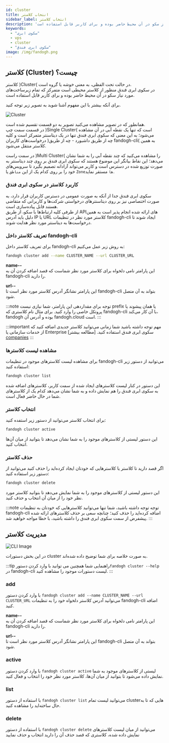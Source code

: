 ```yaml
---
id: cluster
title: انتخاب کلاستر
sidebar_label: انتخاب کلاستر
description: 'در سکوی ابری فندق منظور از کلاستر محیطی است متمرکز که تمام زیرساخت‌های مورد نیاز سکو در آن‌ محیط حاضر بوده و برای کاربر قابل استفاده است.'
keywords:
  - "سکوی ابری"
  - vps
  - cluster
  - "سکوی ابری فندق"
image: /img/fandogh.png
---
```

## کلاستر (Cluster) چیست؟

کلاستر )Cluster( در حالت تحت الفظی، به معنی خوشه یا گروه است.<br/>
در سکوی ابری فندق منظور از کلاستر محیطی است متمرکز که تمام زیرساخت‌های مورد نیاز سکو در آن‌ محیط حاضر بوده و برای کاربر قابل استفاده است.

برای آنکه بیشتر با این مفهوم آشنا شوید به تصویر زیر توجه کنید.

![Cluster](/img/docs/single-multi-cluster-fandoghpaas.svg "Cluster")

همانطور که در تصویر مشاهده می‌کنید تصویر به دو قسمت تقسیم شده است.<br/>
در قسمت سمت چپ )Single Cluster( است که تنها یک نقطه آبی در آن مشاهده می‌شود؛ به این معنی که سکوی ابری فندق تنها در یک دیتاسنتر متمرکز است و کلیه درخواست‌های کاربران )چه از طریق داشبورد - چه از طریق fandogh-cli( به همین کلاستر منتقل می‌شود.

در سمت راست )Multi Cluster( را مشاهده می‌کنید که چند نقطه آبی را به شما نشان می‌دهد؛ این نقاط بیانگر این موضوع هستند که سکوی ابری فندق بر روی چند دیتاسنتر به صورت توزیع شده در دسترس است و کاربر می‌تواند آزادانه تصمیم بگیرد تا سرویس‌های خود را بر روی کدام یک از این `مناطق` یا `Zoneها‍` مستقر نماید.

### کاربرد کلاستر در سکوی ابری فندق
سکوی ابری فندق جدا از آنکه به صورت عمومی در دسترس کاربران قرار دارد، به صورت اختصاصی نیز بر روی دیتاسنتر‌های درخواستی شرکت‌ها و کاربرانی که متقاضی هستند قابل پیاده‌سازی است.<br/>
از طرفی کلیه ارتباط‌ها با سکو، از طریق APIهای ارائه شده انجام پذیر است به همین دلیل باید آدرس IP یا URL کلاستر مورد نظر در تنظیمات fandogh-cli ایجاد شوند تا درخواست‌ها به دیتاسنتر مورد نظر هدایت شوند.

### تعریف کلاستر داخل fandogh-cli
برای تعریف کلاستر داخل fandogh-cli به روش زیر عمل می‌کنیم:

```bash
fandogh cluster add --name CLUSTER_NAME --url CLUSTER_URL
```
**name--**<br/>
این پارامتر نامی دلخواه برای کلاستر مورد نظر شماست که قصد اضافه کردن آن به fandogh-cli را دارید.

**url--**<br/>
این پارامتر نشانگر آدرس کلاستر مورد نظر است تا fandogh-cli بتواند به آن متصل شود.

:::note توجه
برای مقداردهی این پارامتر، شما نیازی نیست prefix یا همان پیشوند یا پروتکل خاصی را وارد کنید. برای مثال نام کلاستری که fandogh-cli با آن کار می‌کند، fandogh بوده و آدرس آن fandogh.cloud است.
:::

:::important مهم
توجه داشته باشید شما زمانی می‌توانید کلاستر جدیدی اضافه کنید که از خدمات سازمانی یا Enterprise سکوی ابری فندق استفاده کنید. [مطالعه بیشتر] [companies]
:::

### مشاهده لیست کلاسترها
برای مشاهده لیست کلاستر‌های موجود در تنظیمات fandogh-cli می‌توانید از دستور زیر استفاده کنید:

```bash
fandogh cluster list
```
این دستور در کنار لیست‌ کلاستر‌های ایجاد شده از سمت کاربر، کلاسترهای اضافه شده به سکوی ابری فندق را هم نمایش داده و به شما نشان می‌دهد کدام یک از کلاستر‌های شما در حال حاضر فعال است.

### انتخاب کلاستر
برای انتخاب کلاستر می‌توانید از دستور زیر استفده کنید:

```bash
fandogh cluster active
```
این دستور لیستی از کلاستر‌های موجود را به شما نشان می‌دهد تا بتوانید از میان ‌آن‌ها انتخاب کنید.


### حذف کلاستر
اگر قصد دارید تا کلاستر یا کلاستر‌هایی که خودتان ایجاد کرده‌اید را حذف کنید می‌توانید از دستور زیر استفاده کنید:

```bash
fandogh cluster delete
```
این دستور لیستی از کلاستر‌های موجود را به شما نمایش می‌دهد تا بتوانید کلاستر مورد نظر خود را از میان آن انتخاب و حذف کنید.

:::note توجه
توجه داشته باشید، شما تنها می‌توانید کلاستر‌هایی که خودتان به تنظیمات fandogh-cli اضافه کرده‌اید را حذف کنید؛ چنانچه سعی بر حذف کلاستر‌های ارائه شده پیشفرض از سمت سکوی ابری فندق را داشته باشید، با خطا مواجه خواهید شد.
:::


## مدیریت کلاستر

![ CLI Image](/img/docs/cli_image.svg "CLI Image")

در این بخش دستورات cluster به صورت خلاصه برای شما توضیح داده شده‌اند.

:::tip راهنمایی
شما همچنین می توانید با وارد کردن دستور`fandogh cluster --help`  در fandogh-cli لیست دستورات موجود را مشاهده کنید.
:::

### add
با وارد کردن دستور `fandogh cluster add --name CLUSTER_NAME --url CLUSTER_URL` می‌توانید آدرس کلاستر دلخواه خود را به تنظیمات fandogh-cli اضافه کنید.

**name--**<br/>
این پارامتر نامی دلخواه برای کلاستر مورد نظر شماست که قصد اضافه کردن آن به fandogh-cli را دارید.

**url--**<br/>
این پارامتر نشانگر آدرس کلاستر مورد نظر است تا fandogh-cli بتواند به آن متصل شود.

### active
با وارد کردن دستور `fandogh cluster active` لیستی از کلاستر‌های موجود به شما نمایش داده می‌شود تا بتوانید از میان آن‌ها، کلاستر مورد نظر خود را انتخاب و فعال کنید.

### list
با استفاده از دستور `fandogh cluster list` می‌توانید لیست تمام clusterهایی که تا به حال ساخته‌اید را مشاهده کنید.

### delete
با استفاده از دستور `fandogh cluster delete` می‌توانید از میان لیست کلاسترهای نمایش داده شده، کلاستری که قصد حذف آن را دارید انتخاب و حذف نمایید


[companies]: https://www.fandogh.cloud/audience/companies
